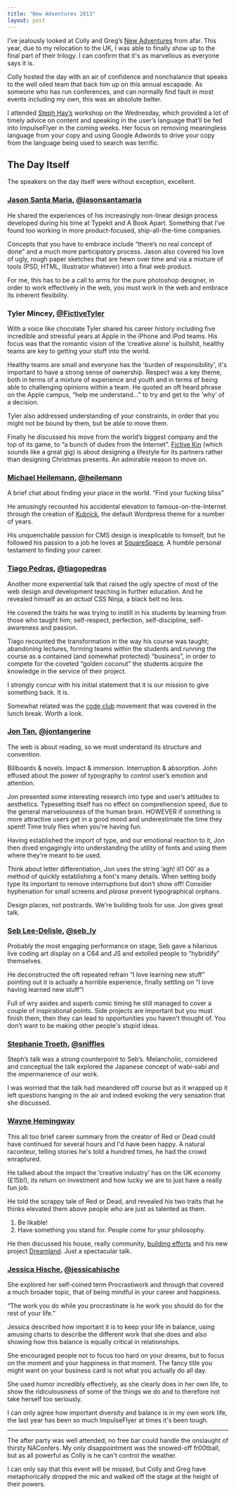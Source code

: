 ```yaml
---
title: "New Adventures 2013"
layout: post
---
```


I’ve jealously looked at Colly and Greg’s [New Adventures](http://2013.newadventuresconf.com) from afar. This year, due to my relocation to the UK, I was able to finally show up to the final part of their trilogy. I can confirm that it's as marvellous as everyone says it is.

Colly hosted the day with an air of confidence and nonchalance that speaks to the well oiled team that back him up on this annual escapade. As someone who has run conferences, and can normally find fault in most events including my own, this was an absolute belter.

I attended [Steph Hay’s](http://www.stephaniehay.com) workshop on the Wednesday, which provided a lot of timely advice on content and speaking in the user’s language that’ll be fed into ImpulseFlyer in the coming weeks. Her focus on removing meaningless language from your copy and using Google Adwords to drive your copy from the language being used to search was terrific.

## The Day Itself

The speakers on the day itself were without exception, excellent.

### [Jason Santa Maria](http://jasonsantamaria.com), [@jasonsantamaria](http://twitter.com/jasonsantamaria)

He shared the experiences of his increasingly non-linear design process developed during his time at Typekit and A Book Apart. Something that I’ve found too working in more product-focused, ship-all-the-time companies.

Concepts that you have to embrace include “there’s no real concept of done” and a much more participatory process. Jason also covered his love of ugly, rough paper sketches that are hewn over time and via a mixture of tools (PSD, HTML, Illustrator whatever) into a final web product.

For me, this has to be a call to arms for the pure photoshop designer, in order to work effectively in the web, you must work in the web and embrace its inherent flexibility.

### Tyler Mincey, [@FictiveTyler](https://twitter.com/FictiveTyler)

With a voice like chocolate Tyler shared his career history including five incredible and stressful years at Apple in the iPhone and iPod teams. His focus was that the romantic vision of the ’creative alone’ is bullshit, healthy teams are key to getting your stuff into the world.

Healthy teams are small and everyone has the 'burden of responsibility', it's important to have a strong sense of ownership. Respect was a key theme, both in terms of a mixture of experience and youth and in terms of being able to challenging opinions within a team. He quoted an oft heard phrase on the Apple campus, “help me understand...” to try and get to the ’why’ of a decision.

Tyler also addressed understanding of your constraints, in order that you might not be bound by them, but be able to move them.

Finally he discussed his move from the world’s biggest company and the top of its game, to “a bunch of dudes from the Internet”. [Fictive Kin](http://fictivekin.com) (which sounds like a great gig) is about designing a lifestyle for its partners rather than designing Christmas presents. An admirable reason to move on.

### [Michael Heilemann](http://binarybonsai.com), [@heilemann](https://twitter.com/heilemann)

A brief chat about finding your place in the world. “Find your fucking bliss”

He amusingly recounted his accidental elevation to famous-on-the-Internet through the creation of [Kubrick](http://theme.wordpress.com/themes/kubrick/), the default Wordpress theme for a number of years.

His unquenchable passion for CMS design is inexplicable to himself, but he followed his passion to a job he loves at [SquareSpace](http://www.squarespace.com). A humble personal testament to finding your career.

### [Tiago Pedras](http://blog.tiagopedras.com), [@tiagopedras](https://twitter.com/tiagopedras)

Another more experiential talk that raised the ugly spectre of most of the web design and development teaching in further education. And he revealed himself as an _actual_ CSS Ninja, a black belt no less.

He covered the traits he was trying to instill in his students by learning from those who taught him; self-respect, perfection, self-discipline, self-awareness and passion.

Tiago recounted the transformation in the way his course was taught; abandoning lectures, forming teams within the students and running the course as a contained (and somewhat protected) “business”, in order to compete for the coveted “golden coconut” the students acquire the knowledge in the service of their project.

I strongly concur with his initial statement that it is our mission to give something back. It is.

Somewhat related was the [code club](http://www.codeclub.org.uk) movement that was covered in the lunch break. Worth a look.

### [Jon Tan](http://jontangerine.com), [@jontangerine](https://twitter.com/jontangerine)

The web is about reading, so we must understand its structure and convention.

Billboards & novels. Impact & immersion. Interruption & absorption. John effused about the power of typography to control user’s emotion and attention.

Jon presented some interesting research into type and user’s attitudes to aesthetics. Typesetting itself has no effect on comprehension speed, due to the general marvelousness of the human brain. HOWEVER if something is more attractive users get in a good mood and underestimate the time they spent! Time truly flies when you're having fun.

Having established the import of type, and our emotional reaction to it, Jon then dived engagingly into understanding the utility of fonts and using them where they're meant to be used.

Think about letter differentiation, Jon uses the string ’agh! iIl1 O0’ as a method of quickly establishing a font's many details. When setting body type its important to remove interruptions but don’t show off! Consider hyphenation for small screens and _please_ prevent typographical orphans.

Design places, not postcards. We're building tools for use. Jon gives great talk.

### [Seb Lee-Delisle](http://seb.ly), [@seb_ly](http://twitter.com/seb_ly)

Probably the most engaging performance on stage, Seb gave a hilarious live coding art display on a C64 and JS and extolled people to “hybridify” themselves.

He deconstructed the oft repeated refrain “I love learning new stuff” pointing out it is actually a horrible experience, finally settling on “I love having learned new stuff”!

Full of wry asides and superb comic timing he still managed to cover a couple of inspirational points. Side projects are important but you must finish them, then they can lead to opportunities you haven't thought of. You don’t want to be making other people's stupid ideas.

### [Stephanie Troeth](http://stephanietroeth.com), [@sniffles](https://twitter.com/sniffles)

Steph’s talk was a strong counterpoint to Seb’s. Melancholic, considered and conceptual the talk explored the Japanese concept of wabi-sabi and the impermanence of our work.

I was worried that the talk had meandered off course but as it wrapped up it left questions hanging in the air and indeed evoking the very sensation that she discussed.

### [Wayne Hemingway](http://www.hemingwaydesign.co.uk)

This all too brief career summary from the creator of Red or Dead could have continued for several hours and I'd have been happy. A natural raconteur, telling stories he's told a hundred times, he had the crowd enraptured.

He talked about the impact the ’creative industry’ has on the UK economy (£15b!), its return on investment and how lucky we are to just have a really fun job.

He told the scrappy tale of Red or Dead, and revealed his two traits that he thinks elevated them above people who are just as talented as them.

1. Be likable!
2. Have something you stand for. People come for your philosophy.

He then discussed his house, really community, [building efforts](http://www.hemingwaydesign.co.uk/projects/urban-design) and his new project [Dreamland](http://www.hemingwaydesign.co.uk/projects/design/dreamland-margate). Just a spectacular talk.

### [Jessica Hische](http://jessicahische.is), [@jessicahische](https://twitter.com/jessicahische)

She explored her self-coined term Procrastiwork and through that covered a much broader topic, that of being mindful in your career and happiness.

“The work you do while you procrastinate is he work you should do for the rest of your life.”

Jessica described how important it is to keep your life in balance, using amusing charts to describe the different work that she does and also showing how this balance is equally critical in relationships.

She encouraged people not to focus too hard on your dreams, but to focus on the moment and your happiness in that moment. The fancy title you might want on your business card is not what you actually do all day.

She used humor incredibly effectively, as she clearly does in her own life, to show the ridiculousness of some of the things we do and to therefore not take herself too seriously.

I can only agree how important diversity and balance is in my own work life, the last year has been so much ImpulseFlyer at times it's been tough.

-----

The after party was well attended, no free bar could handle the onslaught of thirsty NAConfers. My only disappointment was the snowed-off fr00tball, but as all powerful as Colly is he can't control the weather.

I can only say that this event will be missed, but Colly and Greg have metaphorically dropped the mic and walked off the stage at the height of their powers.

